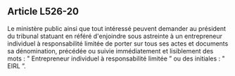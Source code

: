 Article L526-20
----
Le ministère public ainsi que tout intéressé peuvent demander au président du
tribunal statuant en référé d'enjoindre sous astreinte à un entrepreneur
individuel à responsabilité limitée de porter sur tous ses actes et documents sa
dénomination, précédée ou suivie immédiatement et lisiblement des mots : "
Entrepreneur individuel à responsabilité limitée ” ou des initiales : " EIRL ”.
